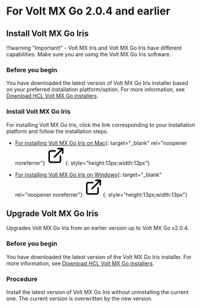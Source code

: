 # For Volt MX Go 2.0.4 and earlier

## Install Volt MX Go Iris

!!!warning "Important!"
    - Volt MX Iris and Volt MX Go Iris have different capabilities. Make sure you are using the Volt MX Go Iris software.

### Before you begin

You have downloaded the latest version of Volt MX Go Iris installer based on your preferred installation platform/option. For more information, see [Download HCL Volt MX Go installers](portaldownload.md#for-volt-mx-go-v204-and-earlier).

### Install Volt MX Go Iris

For installing Volt MX Go Iris, click the link corresponding to your installation platform and follow the installation steps.

- [For installing Volt MX Go Iris on Mac](https://opensource.hcltechsw.com/volt-mx-docs/95/docs/documentation/Iris/iris_starter_install_mac/Content/Installing%20VoltMX%20Iris.html#installing "Link opens a new tab"){: target="_blank" rel="noopener noreferrer"}&nbsp;![link image](../assets/images/external-link.svg){: style="height:13px;width:13px"}

- [For installing Volt MX Go Iris on Windows](https://opensource.hcltechsw.com/volt-mx-docs/95/docs/documentation/Iris/iris_starter_install_win/Content/Installing%20VoltMX%20Iris.html#installing "Link opens a new tab"){: target="_blank" rel="noopener noreferrer"}&nbsp;![link image](../assets/images/external-link.svg){: style="height:13px;width:13px"}

## Upgrade Volt MX Go Iris

Upgrades Volt MX Go Iris from an earlier version up to Volt MX Go v2.0.4.

### Before you begin

You have downloaded the latest version of the Volt MX Go Iris installer. For more information, see [Download HCL Volt MX Go installers](portaldownload.md#for-volt-mx-go-v204-and-earlier).

### Procedure

Install the latest version of Volt MX Go Iris without uninstalling the current one. The current version is overwritten by the new version.

<!--# Upgrade Volt MX Go Iris

Upgrades Volt MX Go Iris to the latest version. 

## For Volt MX Go v2.1 

Upgrades Volt MX Go Iris from Volt MX Go v2.0.4 to Volt MX Go v2.1.

### Before you begin

- You have downloaded the Volt Iris installer - v9.5.50 or later. For more information, see [Download HCL Volt MX Go Release package](portaldownload.md#for-volt-mx-go-v21).

- You have installed the Volt MX Go Plugin Installer. For more information, see [Install Volt MX Go Plugin Installer](installiris.md#2-install-volt-mx-go-plugin-installer).

### 1. Install Volt Iris

For installing Volt Iris, click the link corresponding to your installation platform and follow the installation steps. 

- [For installing Volt Iris on Mac](https://opensource.hcltechsw.com/volt-mx-docs/95/docs/documentation/Iris/iris_starter_install_mac/Content/Installing%20VoltMX%20Iris.html#installing)

- [For installing Volt Iris on Windows](https://opensource.hcltechsw.com/volt-mx-docs/95/docs/documentation/Iris/iris_starter_install_win/Content/Installing%20VoltMX%20Iris.html#installing)

!!!note "Important"
    Make sure to use the same Workspace Folder you used for your Volt MX Go Iris v2.0.4 installation to access all the projects you worked on using Volt MX Go Iris v2.0.4.  

### 2. Install Volt MX Go Plugin

The procedure enables the installation of Volt MX Go plugins to Volt Iris to enable Volt MX Go features. 

=== "on Mac"

    1. Click **Finder** in the **Dock**, click **Applications** in the sidebar of the **Finder** window, then double-click the **Volt MX Go Plugin Installer** app.
    
        Or

        Click **Launchpad** in the **Dock**, type *Volt MX Go Plugin Installer* in the search field at the top of **Launchpad**, and click the app to open it.

        A new terminal for installing the plugin opens. 

    2. Enter **4** to install Volt MX Go plugins and press **return**.
    3. Specify a Volt Iris workspace by entering the number corresponding to a detected workspace or enter the full path to the workspace, then press **return**. 
    4. Specify the Iris application installation directory by entering the number corresponding to your installation or enter the full path to your Iris installation directory, then press **return**. 

        You get a confirmation statement about the completion of the installation of the plugins. 
    
    5. Close the terminal.   

=== "on Windows"

    1. Select **Start**, scroll through the alphabetical list, and select **Volt MX Go Plugin Installer**. Depending on your OS, you might need to select **All apps**, scroll through the alphabetical list, and click **Volt MX Go Plugin Installer**.

        OR

        Double-click the **Volt MX Go Plugin Installer** shortcut on your desktop if available. 

        A Command Prompt window opens.

    2. Enter **4** to install Volt MX Go plugins and press **Enter**.
    3. Specify an Iris workspace by entering the number corresponding to a detected workspace or enter the full path to the workspace, then press **Enter**. 
    4. Specify the Iris application installation directory by entering the number corresponding to your installation or enter the full path to your Iris installation directory, then press **Enter**. 

        You get a confirmation statement that the plugins have been installed. 

    5. Press **Enter** to close the Command Prompt window.

### Important consideration

Updates for Volt Iris are released regularly, and you will receive an update notification on your Volt Iris instance that prompts you to update to the latest version of Volt Iris. These updates are major release versions, service packs, and fix packs.

**You must reinstall the Volt MX Go plugins every time you update Volt Iris**.

For more information on updating Volt Iris, click the link corresponding to your installation platform: 

- [For updating Volt Iris on Mac](https://opensource.hcltechsw.com/volt-mx-docs/95/docs/documentation/Iris/iris_starter_install_mac/Content/Upgrade.html)

- [For updating Volt Iris on Windows](https://opensource.hcltechsw.com/volt-mx-docs/95/docs/documentation/Iris/iris_starter_install_win/Content/Upgrade.html)



## For Volt MX Go v2.0.4 or earlier

Upgrades Volt MX Go Iris from an earlier version up to Volt MX Go v2.0.4. 

### Before you begin

- You have downloaded the latest version of the Volt MX Go Iris installer. For more information, see [Download HCL Volt MX Go Release package](portaldownload.md#for-volt-mx-go-v204-or-earlier).

### Procedure

- Install the latest version of Volt MX Go Iris without uninstalling the current one. The current version is overwritten by the new version. -->

